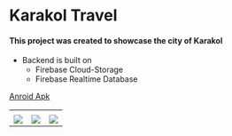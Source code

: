 # Karakol Travel
#### This project was created to showcase the city of Karakol

+ Backend is built on
  + Firebase Cloud-Storage
  + Firebase Realtime Database


[Anroid Apk](https://drive.google.com/drive/folders/1kdL_o0ozYhf0ZlFrPHEERw10Z9_HzDyg?usp=sharing) 

 
 
<table>
  <tr>
     <td></td>
     <td></td>
     <td></td>
  </tr>
  <tr>
    <td valign="top"><img src="https://user-images.githubusercontent.com/105007162/199481684-dc4ae52e-acd1-40ea-8180-470c88d6b1b7.gif"></td>
    <td valign="top"><img src="https://user-images.githubusercontent.com/105007162/199483931-a492d056-96ec-4470-99c5-2be13ec1037d.gif"></td>
    <td valign="top"><img src="https://user-images.githubusercontent.com/105007162/199486391-c7f30b7b-2099-4098-81ca-dfcffc851ca0.gif"></td>
  </tr>
 </table>


